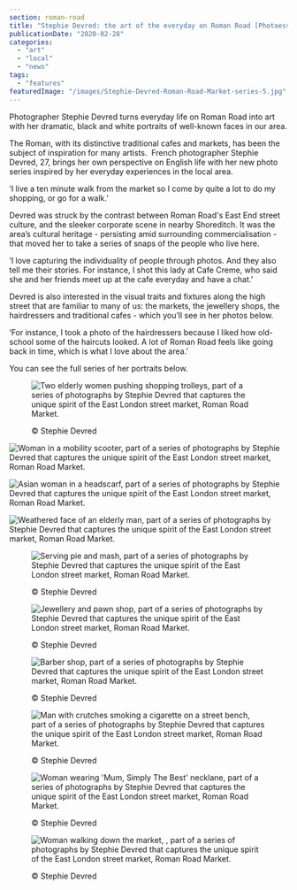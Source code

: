 ```yaml
---
section: roman-road
title: "Stephie Devred: the art of the everyday on Roman Road [Photoessay]"
publicationDate: "2020-02-28"
categories: 
  - "art"
  - "local"
  - "news"
tags: 
  - "features"
featuredImage: "/images/Stephie-Devred-Roman-Road-Market-series-5.jpg"
---
```


Photographer Stephie Devred turns everyday life on Roman Road into art with her dramatic, black and white portraits of well-known faces in our area.

The Roman, with its distinctive traditional cafes and markets, has been the subject of inspiration for many artists.  French photographer Stephie Devred, 27, brings her own perspective on English life with her new photo series inspired by her everyday experiences in the local area. 

‘I live a ten minute walk from the market so I come by quite a lot to do my shopping, or go for a walk.’

Devred was struck by the contrast between Roman Road's East End street culture, and the sleeker corporate scene in nearby Shoreditch. It was the area’s cultural heritage - persisting amid surrounding commercialisation - that moved her to take a series of snaps of the people who live here. 

‘I love capturing the individuality of people through photos. And they also tell me their stories. For instance, I shot this lady at Cafe Creme, who said she and her friends meet up at the cafe everyday and have a chat.’

Devred is also interested in the visual traits and fixtures along the high street that are familiar to many of us: the markets, the jewellery shops, the hairdressers and traditional cafes - which you’ll see in her photos below. 

‘For instance, I took a photo of the hairdressers because I liked how old-school some of the haircuts looked. A lot of Roman Road feels like going back in time, which is what I love about the area.’

You can see the full series of her portraits below. 

<figure>

![Two elderly women pushing shopping trolleys, part of a series of photographs by Stephie Devred that captures the unique spirit of the East London street market, Roman Road Market.](/images/Stephie-Devred-Roman-Road-Market-series-4.jpg)

<figcaption>

© Stephie Devred

</figcaption>

</figure>

![Woman in a mobility scooter, part of a series of photographs by Stephie Devred that captures the unique spirit of the East London street market, Roman Road Market.](/images/Stephie-Devred-Roman-Road-Market-series-11.jpg)

![Asian woman in a headscarf, part of a series of photographs by Stephie Devred that captures the unique spirit of the East London street market, Roman Road Market.](/images/Stephie-Devred-Roman-Road-Market-series-10.jpg)

![Weathered face of an elderly man, part of a series of photographs by Stephie Devred that captures the unique spirit of the East London street market, Roman Road Market.](/images/Stephie-Devred-Roman-Road-Market-series-9.jpg)

<figure>

![Serving pie and mash, part of a series of photographs by Stephie Devred that captures the unique spirit of the East London street market, Roman Road Market.](/images/Stephie-Devred-Roman-Road-Market-series-8.jpg)

<figcaption>

© Stephie Devred

</figcaption>

</figure>

<figure>

![Jewellery and pawn shop, part of a series of photographs by Stephie Devred that captures the unique spirit of the East London street market, Roman Road Market.](/images/Stephie-Devred-Roman-Road-Market-series-7.jpg)

<figcaption>

© Stephie Devred

</figcaption>

</figure>

<figure>

![Barber shop, part of a series of photographs by Stephie Devred that captures the unique spirit of the East London street market, Roman Road Market.](/images/Stephie-Devred-Roman-Road-Market-series-6.jpg)

<figcaption>

© Stephie Devred

</figcaption>

</figure>

<figure>

![Man with crutches smoking a cigarette on a street bench, part of a series of photographs by Stephie Devred that captures the unique spirit of the East London street market, Roman Road Market.](/images/Stephie-Devred-Roman-Road-Market-series-3.jpg)

<figcaption>

© Stephie Devred

</figcaption>

</figure>

<figure>

![Woman wearing 'Mum, Simply The Best' necklane, part of a series of photographs by Stephie Devred that captures the unique spirit of the East London street market, Roman Road Market.](/images/Stephie-Devred-Roman-Road-Market-series-2.jpg)

<figcaption>

© Stephie Devred

</figcaption>

</figure>

<figure>

![Woman walking down the market, , part of a series of photographs by Stephie Devred that captures the unique spirit of the East London street market, Roman Road Market.](/images/Stephie-Devred-Roman-Road-Market-series-1.jpg)

<figcaption>

© Stephie Devred

</figcaption>

</figure>
